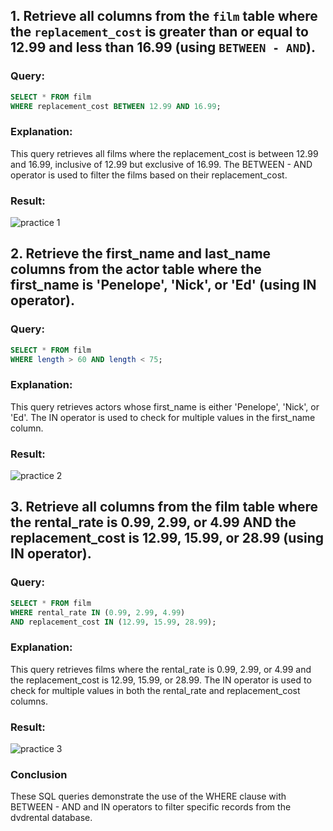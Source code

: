 ## 1. Retrieve all columns from the `film` table where the `replacement_cost` is greater than or equal to 12.99 and less than 16.99 (using `BETWEEN - AND`).

### Query:
```sql
SELECT * FROM film
WHERE replacement_cost BETWEEN 12.99 AND 16.99;
````

### Explanation:
This query retrieves all films where the replacement_cost is between 12.99 and 16.99, inclusive of 12.99 but exclusive of 16.99. The BETWEEN - AND operator is used to filter the films based on their replacement_cost.

### Result:
 ![practice 1](images/1.png)
## 2. Retrieve the first_name and last_name columns from the actor table where the first_name is 'Penelope', 'Nick', or 'Ed' (using IN operator).
### Query:
```sql
SELECT * FROM film
WHERE length > 60 AND length < 75;
````
### Explanation:
This query retrieves actors whose first_name is either 'Penelope', 'Nick', or 'Ed'. The IN operator is used to check for multiple values in the first_name column.

### Result:
 ![practice 2](images/2.png)
 
## 3. Retrieve all columns from the film table where the rental_rate is 0.99, 2.99, or 4.99 AND the replacement_cost is 12.99, 15.99, or 28.99 (using IN operator).
### Query:
```sql
SELECT * FROM film
WHERE rental_rate IN (0.99, 2.99, 4.99)
AND replacement_cost IN (12.99, 15.99, 28.99);

````
### Explanation:
This query retrieves films where the rental_rate is 0.99, 2.99, or 4.99 and the replacement_cost is 12.99, 15.99, or 28.99. The IN operator is used to check for multiple values in both the rental_rate and replacement_cost columns.

### Result:
 ![practice 3](images/3.png)

### Conclusion
These SQL queries demonstrate the use of the WHERE clause with BETWEEN - AND and IN operators to filter specific records from the dvdrental database.
